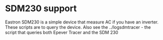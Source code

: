 # SDM230 support

Eastron SDM230 is a simple device that measure AC if you have an inverter.
These scripts are to query the device.
Also see the ../logsdmtracer - the script that queries both Epever Tracer and the SDM 230
